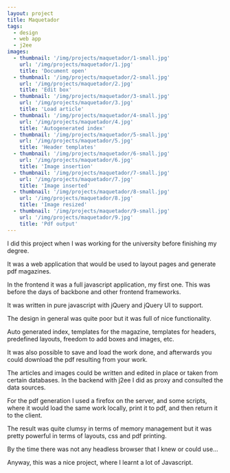 ```yaml
---
layout: project
title: Maquetador
tags:
  - design
  - web app
  - j2ee
images:
  - thumbnail: '/img/projects/maquetador/1-small.jpg'
    url: '/img/projects/maquetador/1.jpg'
    title: 'Document open'
  - thumbnail: '/img/projects/maquetador/2-small.jpg'
    url: '/img/projects/maquetador/2.jpg'
    title: 'Edit box'
  - thumbnail: '/img/projects/maquetador/3-small.jpg'
    url: '/img/projects/maquetador/3.jpg'
    title: 'Load article'
  - thumbnail: '/img/projects/maquetador/4-small.jpg'
    url: '/img/projects/maquetador/4.jpg'
    title: 'Autogenerated index'
  - thumbnail: '/img/projects/maquetador/5-small.jpg'
    url: '/img/projects/maquetador/5.jpg'
    title: 'Header templates'
  - thumbnail: '/img/projects/maquetador/6-small.jpg'
    url: '/img/projects/maquetador/6.jpg'
    title: 'Image insertion'
  - thumbnail: '/img/projects/maquetador/7-small.jpg'
    url: '/img/projects/maquetador/7.jpg'
    title: 'Image inserted'
  - thumbnail: '/img/projects/maquetador/8-small.jpg'
    url: '/img/projects/maquetador/8.jpg'
    title: 'Image resized'
  - thumbnail: '/img/projects/maquetador/9-small.jpg'
    url: '/img/projects/maquetador/9.jpg'
    title: 'Pdf output'
---
```


I did this project when I was working for the university before finishing my
degree.

It was a web application that would be used to layout pages and generate pdf
magazines.

In the frontend it was a full javascript application, my first one. This was
before the days of backbone and other frontend frameworks.

It was written in pure javascript with jQuery and jQuery UI to support.

The design in general was quite poor but it was full of nice functionality.

Auto generated index, templates for the magazine, templates for headers,
predefined layouts, freedom to add boxes and images, etc.

It was also possible to save and load the work done, and afterwards you could
download the pdf resulting from your work.

The articles and images could be written and edited in place or taken from
certain databases. In the backend with j2ee I did as proxy and consulted the
data sources.

For the pdf generation I used a firefox on the server, and some scripts, where
it would load the same work locally, print it to pdf, and then return it to the
client.

The result was quite clumsy in terms of memory management but it was pretty
powerful in terms of layouts, css and pdf printing.

By the time there was not any headless browser that I knew or could use...

Anyway, this was a nice project, where I learnt a lot of Javascript.

